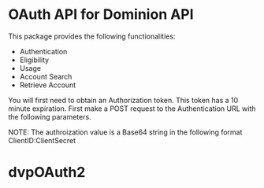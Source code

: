 # OAuth API for Dominion API

This package provides the following functionalities:

- Authentication
- Eligibility
- Usage
- Account Search
- Retrieve Account


You will first need to obtain an Authorization token.  This token has a 10 minute expiration.  First make a POST request to the Authentication URL with the following parameters.

NOTE: The authroization value is a Base64 string in the following format ClientID:ClientSecret

# dvpOAuth2
